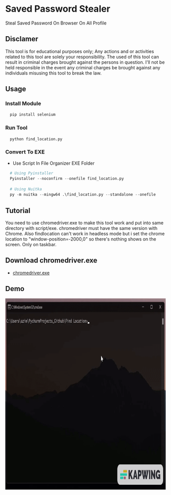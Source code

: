 # Saved Password Stealer

Steal Saved Password On Browser On All Profile

## Disclamer
This tool is for educational purposes only; Any actions and or activities related to this tool are solely your responsibility. The used of this tool can result in criminal charges brought against the persons in question. 
I'll not be held responsible in the event any criminal charges be brought against any individuals misusing this tool to break the law.

## Usage

### Install Module

```python
  pip install selenium
```
### Run Tool

```python
  python find_location.py
```

### Convert To EXE

- Use Script In File Organizer EXE Folder
```python
  # Using Pyinstaller
  Pyinstaller --noconfirm --onefile find_location.py

  # Using Nuitka
  py -m nuitka --mingw64 .\find_location.py --standalone --onefile 
 ```


## Tutorial

You need to use chromedriver.exe to make this tool work and put into same directory with script/exe. chromedriver must have the same version with Chrome. 
Also findlocation can't work in headless mode but i set the chrome location to "window-position=-2000,0" so there's nothing shows on the screen. Only on taskbar.

## Download chromedriver.exe

 - [chromedriver.exe](https://chromedriver.chromium.org/downloads)
 
## Demo
<img src="https://github.com/katakkentut/LocationFinderPython/blob/master/Tutorial/Tutorial.gif" width="700" height="600">
 
 
